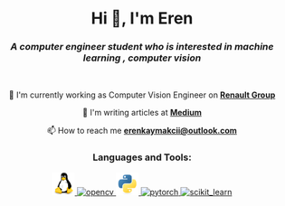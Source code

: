 
<div align="center">
  <h1>Hi 👋, I'm Eren</h1>
  <h3> <i> A computer engineer student who is interested in machine learning , computer vision </i></h3>
  <br>

   🌱 I'm currently working as Computer Vision Engineer on <a href="https://www.renaultgroup.com/en/"><strong>Renault Group</strong></a>
   
   📃 I'm writing articles at <a href="https://medium.com/@ErenKaymakci"><strong>Medium</strong></a>
   
   📫 How to reach me <strong>erenkaymakcii@outlook.com</strong> 
 
</div>

<h3 align="center">Languages and Tools:</h3>
<p align="center"> <a href="https://www.linux.org/" target="_blank"> <img src="https://raw.githubusercontent.com/devicons/devicon/master/icons/linux/linux-original.svg" alt="linux" width="40" height="40"/> </a> <a href="https://opencv.org/" target="_blank"> <img src="https://www.vectorlogo.zone/logos/opencv/opencv-icon.svg" alt="opencv" width="40" height="40"/> </a> <a href="https://www.python.org" target="_blank"> <img src="https://raw.githubusercontent.com/devicons/devicon/master/icons/python/python-original.svg" alt="python" width="40" height="40"/> </a> <a href="https://pytorch.org/" target="_blank"> <img src="https://www.vectorlogo.zone/logos/pytorch/pytorch-icon.svg" alt="pytorch" width="40" height="40"/> </a> <a href="https://scikit-learn.org/" target="_blank"> <img src="https://upload.wikimedia.org/wikipedia/commons/0/05/Scikit_learn_logo_small.svg" alt="scikit_learn" width="40" height="40"/> </a> </p>

